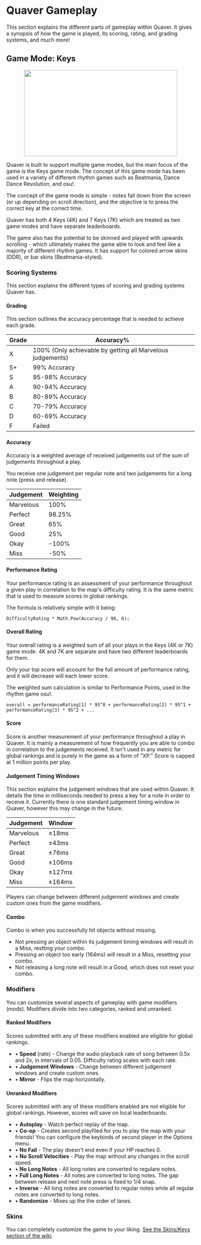 # Quaver Gameplay

This section explains the different parts of gameplay within Quaver. It gives a synopsis of how the game is played, its scoring, rating, and grading systems, and much more!

## Game Mode: Keys

<p align="center">
  <img src="https://i.imgur.com/F93JRWw.png" width="409px" height="230px">
</p>


Quaver is built to support multiple game modes, but the main focus of the game is the Keys game mode. The concept of this game mode has been used in a variety of different rhythm games such as Beatmania, Dance Dance Revolution, and osu!.

The concept of the game mode is simple - notes fall down from the screen (or up depending on scroll direction), and the objective is to press the correct key at the correct time. 

Quaver has both 4 Keys (4K) and 7 Keys (7K) which are treated as two game modes and have separate leaderboards.

The game also has the potential to be skinned and played with upwards scrolling - which ultimately makes the game able to look and feel like a majority of different rhythm games. It has support for colored arrow skins (DDR), or bar skins (Beatmania-styled).

### Scoring Systems

This section explains the different types of scoring and grading systems Quaver has.

#### Grading

This section outlines the accuracy percentage that is needed to achieve each grade.

| Grade | Accuracy%                                                  |
|-------|------------------------------------------------------------|
| X     | 100% (Only achievable by getting all Marvelous judgements) |
| S+    | 99% Accuracy                                         |
| S     | 95-98% Accuracy                                         |
| A     | 90-94% Accuracy                                         |
| B     | 80-89% Accuracy                                         |
| C     | 70-79% Accuracy                                         |
| D     | 60-69% Accuracy                                         |
| F     | Failed                                      |

#### Accuracy

Accuracy is a weighted average of received judgements out of the sum of judgements throughout a play.

You receive one judgement per regular note and two judgements for a long note (press and release).

| Judgement | Weighting                                            |
|-------|------------------------------------------------------------|
|  Marvelous    | 100% |
|  Perfect    | 98.25% |
|  Great    | 65% |
|  Good    | 25% |
|  Okay    | -100% |
|  Miss   | -50% |

#### Performance Rating

Your performance rating is an assessment of your performance throughout a given play in correlation to the map's difficulty rating. It is the same metric that is used to measure scores in global rankings.

The formula is relatively simple with it being:

`DifficultyRating * Math.Pow(Accuracy / 98, 6);`

#### Overall Rating

Your overall rating is a weighted sum of all your plays in the Keys (4K or 7K) game mode. 4K and 7K are separate and have two different leaderboards for them.

Only your top score will account for the full amount of performance rating, and it will decrease will each lower score.

The weighted sum calculation is similar to Performance Points, used in the rhythm game osu!.

`overall = performanceRating[1] * 95^0 + performanceRating[2] * 95^1 + performanceRating[3] * 95^2 + ...`

#### Score

Score is another measurement of your performance throughout a play in Quaver. It is mainly a measurement of how frequently you are able to combo in correlation to the judgements received. It isn't used in any metric for global rankings and is purely in the game as a form of "XP." Score is capped at 1 million points per play.

#### Judgement Timing Windows

This section explains the judgement windows that are used within Quaver. It details the time in milliseconds needed to press a key for a note in order to receive it. Currently there is one standard judgement timing window in Quaver, however this may change in the future.

| Judgement | Window                                  |
|-------|------------------------------------------------------------|
|  Marvelous    | ±18ms |
|  Perfect    | ±43ms |
|  Great    | ±76ms |
|  Good    | ±106ms |
|  Okay    | ±127ms |
|  Miss   | ±164ms |

Players can change between different judgement windows and create custom ones from the game modifiers. 

#### Combo

Combo is when you successfully hit objects without missing. 

* Not pressing an object within its judgement timing windows will result in a Miss, restting your combo.
* Pressing an object too early (164ms) will result in a Miss, resetting your combo.
* Not releasing a long note will result in a Good, which does not reset your combo.

### Modifiers

You can customize several aspects of gameplay with game modifiers (mods). Modifiers divide into two categories, ranked and unranked.

#### Ranked Modifiers

Scores submitted with any of these modifiers enabled are eligible for global rankings.

* • **Speed** (rate) - Change the audio playback rate of song between 0.5x and 2x, in intervals of 0.05. Difficulty rating scales with each rate.
* • **Judgement Windows** - Change between different judgement windows and create custom ones.
* • **Mirror** - Flips the map horizontally.

#### Unranked Modifiers

Scores submitted with any of these modifiers enabled are not eligible for global rankings. However, scores will save on local leaderboards.

* • **Autoplay** - Watch perfect replay of the map.
* • **Co-op** - Creates second playfiled for you to play the map with your friends! You can configure the keybinds of second player in the Options menu.
* • **No Fail** - The play doesn't end even if your HP reaches 0.
* • **No Scroll Velocities** - Play the map without any changes in the scroll speed.
* • **No Long Notes** - All long notes are converted to regulare notes.
* • **Full Long Notes** - All notes are converted to long notes. The gap between release and next note press is fixed to 1/4 snap.
* • **Inverse** - All long notes are converted to regular notes while all regular notes are converted to long notes.
* • **Randomize** - Mixes up the the order of lanes.

### Skins

You can completely customize the game to your liking. [See the Skins/Keys section of the wiki](/Skins/Keys).
